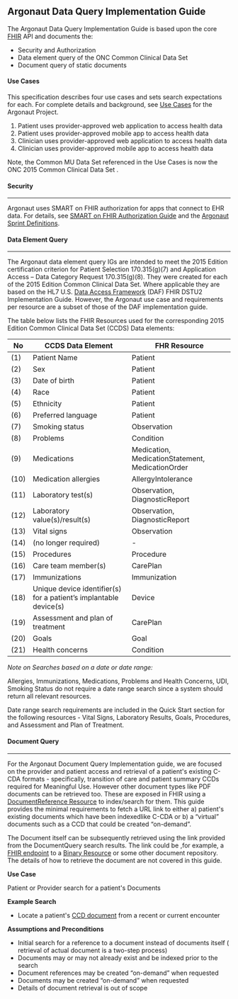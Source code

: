 ## Argonaut Data Query Implementation Guide

The Argonaut Data Query Implementation Guide is based upon the core [FHIR] API and documents the:

 - Security and Authorization
 - Data element query of the ONC Common Clinical Data Set
 - Document query of static documents

#### Use Cases

This specification describes four use cases and sets search expectations for each. For complete details and background, see [Use Cases] for the Argonaut Project.

1.  Patient  uses  provider-approved  web  application  to  access  health  data
2.  Patient  uses  provider-­approved  mobile  app  to  access  health  data
3.  Clinician  uses  provider­-approved  web  application  to  access  health  data
4.  Clinician  uses  provider­-approved  mobile  app  to  access  health  data

Note, the Common MU Data Set referenced in the Use Cases is now the ONC 2015 Common Clinical Data Set .

[Use Cases]: http://argonautwiki.hl7.org/images/e/ec/Argonaut_UseCasesV1-1.pdf

#### Security

-----------------------------------------------

Argonaut uses SMART on FHIR authorization for apps that connect to EHR data. For details, see [SMART on FHIR Authorization Guide] and the [Argonaut Sprint Definitions].

  [SMART on FHIR Authorization Guide]: http://fhir-docs.smarthealthit.org/argonaut-dev/authorization/
  [Argonaut Sprint Definitions]: https://github.com/argonautproject/implementation-program/wiki

#### Data Element Query

  ----------------------

  The Argonaut data element query IGs are intended to meet the 2015 Edition certification criterion for Patient Selection 170.315(g)(7) and Application Access – Data Category Request 170.315(g)(8). They were created for each of the 2015 Edition Common Clinical Data Set. Where applicable they are based on the HL7 U.S. [Data Access Framework] (DAF) FHIR DSTU2 Implementation Guide. However, the Argonaut use case and requirements per resource are a subset of those of the DAF implementation guide.

  The table below lists the FHIR Resources used for the corresponding 2015 Edition Common Clinical Data Set (CCDS) Data elements:

  No| CCDS Data Element | FHR Resource
  ---|---|---|
  (1) |  Patient Name | Patient
  (2) |  Sex | Patient
  (3) |  Date of birth | Patient
  (4) |  Race | Patient
  (5) |  Ethnicity | Patient
  (6) |  Preferred language | Patient
  (7) |  Smoking status | Observation
  (8) |  Problems | Condition
  (9) |  Medications | Medication, MedicationStatement, MedicationOrder
  (10) |  Medication allergies | AllergyIntolerance
  (11) |  Laboratory test(s) | Observation, DiagnosticReport
  (12) |  Laboratory value(s)/result(s) | Observation, DiagnosticReport
  (13) |  Vital signs | Observation
  (14) |  (no longer required) | -
  (15) |  Procedures | Procedure
  (16) |  Care team member(s) | CarePlan
  (17) |  Immunizations | Immunization
  (18) |  Unique device identifier(s) for a patient’s implantable device(s) | Device
  (19) |  Assessment and plan of treatment | CarePlan
  (20) |  Goals | Goal
  (21) |  Health concerns | Condition

*Note on Searches based on a date or date range:*

  Allergies, Immunizations, Medications, Problems and Health Concerns, UDI, Smoking Status do not require a date range search since a system should return all relevant resources.

  Date range search requirements are included in the Quick Start section for the following resources - Vital Signs, Laboratory Results, Goals, Procedures, and Assessment and Plan of Treatment.


 [Data Access Framework]: http://hl7.org/fhir/daf/daf.html

#### Document Query

 ------------------

 For the Argonaut Document Query Implementation guide, we are focused on the provider and patient access and retrieval of a patient's existing C-CDA formats - specifically, transition of care and patient summary CCDs required for Meaningful Use.  However other document types like PDF documents can be retrieved too. These are exposed in FHIR using a [DocumentReference Resource] to index/search for them. This guide provides the minimal requirements to fetch a URL link to either a) patient's existing documents which have been indexedlike C-CDA or b) a “virtual” documents such as a CCD that could be created “on-demand”.

 The Document itself can be subsequently retrieved using the link provided from the DocumentQuery search results. The link could be ,for example, a [FHIR endpoint] to a [Binary Resource] or some other document repository. The details of how to retrieve the document are not covered in this guide.

 **Use Case**

 Patient or Provider search for a patient's Documents

 **Example Search**

 -   Locate a patient's [CCD document] from a recent or current encounter

 **Assumptions and Preconditions**

 -   Initial search for a reference to a document instead of documents itself ( retrieval of actual document is a two-step process)
 -   Documents may or may not already exist and be indexed prior to the search
 -   Document references may be created “on-demand” when requested
 -   Documents may be created “on-demand” when requested
 -   Details of document retrieval is out of scope


[DocumentReference Resource]: http://hl7.org/fhir/DSTU2/documentreference.html
[FHIR endpoint]: http://hl7.org/fhir/http.html
[Binary Resource]: http://hl7.org/fhir/binary.html
[CCD document]: https://en.wikipedia.org/wiki/Continuity_of_Care_Document
[FHIR]: http://hl7.org/fhir
